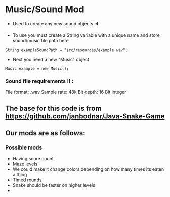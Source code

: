
# Music/Sound Mod
* Used to create any new sound objects 🔈

* To use you must create a String   variable  with a unique name and store sound/music file path here

`String exampleSoundPath = "src/resources/example.wav";`

* Next you need a new "Music" object

`Music example = new Music();`

### Sound file requirements ‼️ :
File format: .wav
Sample rate: 48k
Bit depth: 16 Bit integer

          

## The base for this code is from https://github.com/janbodnar/Java-Snake-Game

## Our mods are as follows: 

### Possible mods
* Having score count
* Maze levels
* We could make it change colors depending on how many times its eaten a thing
* Timed rounds
* Snake should be faster on higher levels
* 
